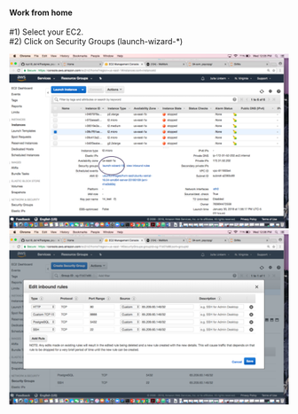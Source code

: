 
####  Work from home   


#1) Select your EC2.       
#2) Click on Security Groups (launch-wizard-*)   

![sec_groups](pic_1.png)
![sec_groups](pic_2.png)

